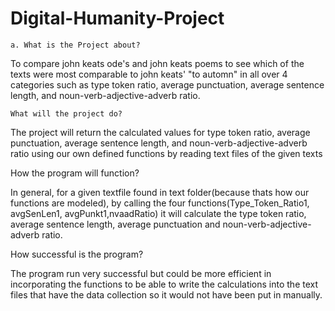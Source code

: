 # Digital-Humanity-Project

	a. What is the Project about?

To compare john keats ode's and john keats poems to see which of the texts were most comparable to john keats' "to automn" in all over 4 categories such as type token ratio, average punctuation, average sentence length, and noun-verb-adjective-adverb ratio.
		


	

	What will the project do?
The  project will return the calculated values for type token ratio, average punctuation, average sentence length, and noun-verb-adjective-adverb ratio using our own defined functions by reading text files of the given texts


 How the program will function?
		
In general, for a given textfile found in text folder(because thats how our functions are modeled), by calling the four functions(Type_Token_Ratio1, avgSenLen1, avgPunkt1,nvaadRatio) it will calculate the type token ratio, average sentence length, average punctuation and noun-verb-adjective-adverb ratio.


	

	
How successful is the program?

The program run very successful but could be more efficient in incorporating the functions to be able to write the calculations into the text files that have the data collection so it would not have been put in manually.


